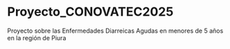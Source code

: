 # Proyecto_CONOVATEC2025
Proyecto sobre las Enfermedades Diarreicas Agudas en menores de 5 años en la región de Piura 
